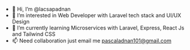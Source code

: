 - 👋 Hi, I’m @lacsapadnan
- 👀 I’m interested in Web Developer with Laravel tech stack and UI/UX Design
- 🌱 I’m currently learning Microservices with Laravel, Express, React Js and Tailwind CSS
- 📫 Need collaboration just email me pascaladnan101@gmail.com
